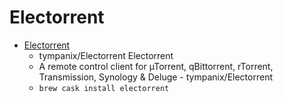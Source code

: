 # Electorrent
- [Electorrent](https://github.com/Tympanix/Electorrent)
  -  tympanix/Electorrent Electorrent
  - A remote control client for µTorrent, qBittorrent, rTorrent, Transmission, Synology & Deluge - tympanix/Electorrent
  - `brew cask install electorrent`
